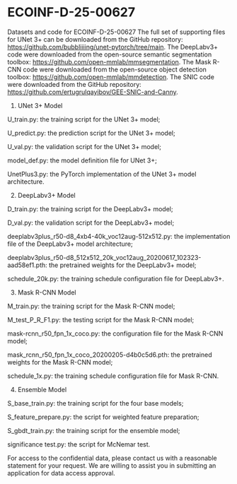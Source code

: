 # ECOINF-D-25-00627
Datasets and code for ECOINF-D-25-00627
The full set of supporting files for UNet 3+ can be downloaded from the GitHub repository: https://github.com/bubbliiiing/unet-pytorch/tree/main.
The DeepLabv3+ code were downloaded from the open-source semantic segmentation toolbox: https://github.com/open-mmlab/mmsegmentation.
The Mask R-CNN code were downloaded from the open-source object detection toolbox: https://github.com/open-mmlab/mmdetection.
The SNIC code were downloaded from the GitHub repository: https://github.com/ertugrulqayibov/GEE-SNIC-and-Canny.

1. UNet 3+ Model

U_train.py: the training script for the UNet 3+ model;

U_predict.py: the prediction script for the UNet 3+ model;

U_val.py: the validation script for the UNet 3+ model;

model_def.py: the model definition file for UNet 3+;

UnetPlus3.py: the PyTorch implementation of the UNet 3+ model architecture.

2. DeepLabv3+ Model

D_train.py: the training script for the DeepLabv3+ model;

D_val.py: the validation script for the DeepLabv3+ model;

deeplabv3plus_r50-d8_4xb4-40k_voc12aug-512x512.py: the implementation file of the DeepLabv3+ model architecture;

deeplabv3plus_r50-d8_512x512_20k_voc12aug_20200617_102323-aad58ef1.pth: the pretrained weights for the DeepLabv3+ model;

schedule_20k.py: the training schedule configuration file for DeepLabv3+.

3. Mask R-CNN Model

M_train.py: the training script for the Mask R-CNN model;

M_test_P_R_F1.py: the testing script for the Mask R-CNN model;

mask-rcnn_r50_fpn_1x_coco.py: the configuration file for the Mask R-CNN model;

mask_rcnn_r50_fpn_1x_coco_20200205-d4b0c5d6.pth: the pretrained weights for the Mask R-CNN model;

schedule_1x.py: the training schedule configuration file for Mask R-CNN.

4. Ensemble Model

S_base_train.py: the training script for the four base models;

S_feature_prepare.py: the script for weighted feature preparation;

S_gbdt_train.py: the training script for the ensemble model;

significance test.py: the script for McNemar test.

For access to the confidential data, please contact us with a reasonable statement for your request. We are willing to assist you in submitting an application for data access approval.
